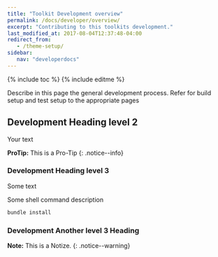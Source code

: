```yaml
---
title: "Toolkit Development overview"
permalink: /docs/developer/overview/
excerpt: "Contributing to this toolkits development."
last_modified_at: 2017-08-04T12:37:48-04:00
redirect_from:
   - /theme-setup/
sidebar:
   nav: "developerdocs"
---
```

{% include toc %}
{% include editme %}

 Describe in this page the general development process. Refer for build setup and test setup to the appropriate pages


## Development Heading level 2

Your text

**ProTip:** This is a Pro-Tip
{: .notice--info}

### Development Heading level 3

Some text

Some shell command description

```bash
bundle install
```

### Development Another level 3 Heading

**Note:** This is a Notize.
{: .notice--warning}


